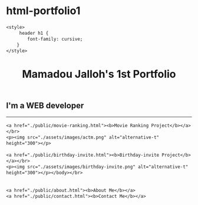 # html-portfolio1

<!-- TODO 1: Create the HTML Boilerplate -->
<!DOCTYPE html>
<html lang="en">
<head>
    <meta charset="UTF-8">
    <meta name="viewport" content="width=device-width, initial-scale=1.0">
    <title>My Web Page</title>

    <style>
         header h1 {
            font-family: cursive;
        }
    </style>
</head>
<body>

   <header>
        <h1>Mamadou Jalloh's 1st Portfolio</h1>
    </header>
   <h2>I'm a WEB developer</h2><hr>

    <a href="./public/movie-ranking.html"><b>Movie Ranking Project</b></a></br>
    <p><img src="./assets/images/actm.png" alt="alternative-t" height="300"></p>

    <a href="./public/birthday-invite.html"><b>Birthday-invite Project</b></a></br>
    <p><img src="./assets/images/birthday-invite.png" alt="alternative-t" height="300"></p></body></br>


    <a href="./public/about.html"><b>About Me</b></a>
    <a href="./public/contact.html"><b>Contact Me</b></a>
  

</body>
</html>
